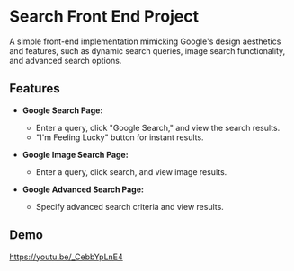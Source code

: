 # Search Front End Project

A simple front-end implementation mimicking Google's design aesthetics and features, such as dynamic search queries, image search functionality, and advanced search options.

## Features

- **Google Search Page:**
  - Enter a query, click "Google Search," and view the search results.
  - "I'm Feeling Lucky" button for instant results.

- **Google Image Search Page:**
  - Enter a query, click search, and view image results.

- **Google Advanced Search Page:**
  - Specify advanced search criteria and view results.

## Demo

https://youtu.be/_CebbYpLnE4
